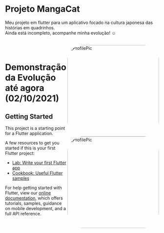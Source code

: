 # Projeto MangaCat

Meu projeto em flutter para um aplicativo focado na cultura japonesa das histórias em quadrinhos. </br>
Ainda está incompleto, acompanhe minha evolução! ☺️

<div style="display: inline_block"><br>
  <img align="right" alt="ProfilePic" height="300" style="border-radius:50px;" src="https://media.discordapp.net/attachments/483775217143906317/893663948505759834/MangaCat_Logo.png?width=559&height=559">                   
</div>

<div style="display: inline_block"><br>
  <img align="right" alt="ProfilePic" height="300" style="border-radius:50px;" src="https://media.discordapp.net/attachments/750852399815721092/893714564686946304/ezgif-2-e5d52c7634cf.gif?width=253&height=559">                   
</div>

<h1> Demonstração da Evolução até agora (02/10/2021) </h1>

## Getting Started

This project is a starting point for a Flutter application.

A few resources to get you started if this is your first Flutter project:

- [Lab: Write your first Flutter app](https://flutter.dev/docs/get-started/codelab)
- [Cookbook: Useful Flutter samples](https://flutter.dev/docs/cookbook)

For help getting started with Flutter, view our
[online documentation](https://flutter.dev/docs), which offers tutorials,
samples, guidance on mobile development, and a full API reference.
